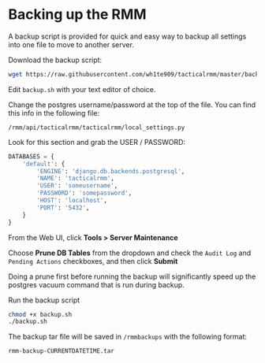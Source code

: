 # Backing up the RMM

A backup script is provided for quick and easy way to backup all settings into one file to move to another server.

Download the backup script:
```bash
wget https://raw.githubusercontent.com/wh1te909/tacticalrmm/master/backup.sh
```

Edit `backup.sh` with your text editor of choice.

Change the postgres username/password at the top of the file.
You can find this info in the following file:
```
/rmm/api/tacticalrmm/tacticalrmm/local_settings.py
```

Look for this section and grab the USER / PASSWORD:
```python
DATABASES = {
    'default': {
        'ENGINE': 'django.db.backends.postgresql',
        'NAME': 'tacticalrmm',
        'USER': 'someusername',
        'PASSWORD': 'somepassword',
        'HOST': 'localhost',
        'PORT': '5432',
    }
}
```

From the Web UI, click **Tools > Server Maintenance**

Choose **Prune DB Tables** from the dropdown and check the `Audit Log` and `Pending Actions` checkboxes, and then click **Submit**

Doing a prune first before running the backup will significantly speed up the postgres vacuum command that is run during backup.

Run the backup script

```bash
chmod +x backup.sh
./backup.sh
```

The backup tar file will be saved in `/rmmbackups` with the following format:

`rmm-backup-CURRENTDATETIME.tar`

